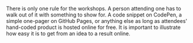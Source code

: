 There is only one rule for the workshops. A person attending one has to walk out of it with something to show for. A code snippet on CodePen, a simple one-pager on GitHub Pages, or anything else as long as attendees' hand-coded product is hosted online for free. It is important to illustrate how easy it is to get from an idea to a result online.